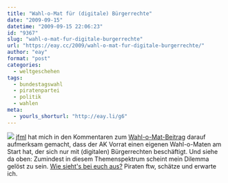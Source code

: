 ```yaml
---
title: "Wahl-o-Mat für (digitale) Bürgerrechte"
date: "2009-09-15"
datetime: "2009-09-15 22:06:23"
id: "9367"
slug: "wahl-o-mat-fur-digitale-burgerrechte"
url: "https://eay.cc/2009/wahl-o-mat-fur-digitale-burgerrechte/"
author: "eay"
format: "post"
categories:
  - weltgeschehen
tags:
  - bundestagswahl
  - piratenpartei
  - politik
  - wahlen
meta:
  - yourls_shorturl: "http://eay.li/g6"
---
```


![](https://eay.cc/uploads/2009/buergerwahlomat.gif) [jfml](http://jfml.0fees.net/) hat mich in den Kommentaren zum [Wahl-o-Mat-Beitrag](//eay.cc/2009/bundestagswahl-o-mat/) darauf aufmerksam gemacht, dass der AK Vorrat einen eigenen Wahl-o-Maten am Start hat, der sich nur mit (digitalen) Bürgerrechten beschäftigt. Und siehe da oben: Zumindest in diesem Themenspektrum scheint mein Dilemma gelöst zu sein. [Wie sieht's bei euch aus?](http://buergerrechte-waehlen.hermes-net.de/index.php?option=com_content&task=view&id=86&Itemid=180) Piraten ftw, schätze und erwarte ich.
